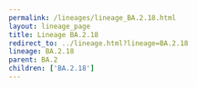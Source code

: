 ```yaml
---
permalink: /lineages/lineage_BA.2.18.html
layout: lineage_page
title: Lineage BA.2.18
redirect_to: ../lineage.html?lineage=BA.2.18
lineage: BA.2.18
parent: BA.2
children: ['BA.2.18']
---
```

